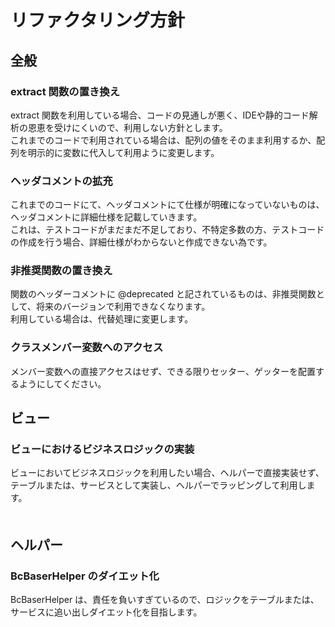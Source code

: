 # リファクタリング方針

## 全般

### extract 関数の置き換え
extract 関数を利用している場合、コードの見通しが悪く、IDEや静的コード解析の恩恵を受けにくいので、利用しない方針とします。  
これまでのコードで利用されている場合は、配列の値をそのまま利用するか、配列を明示的に変数に代入して利用ように変更します。

### ヘッダコメントの拡充
これまでのコードにて、ヘッダコメントにて仕様が明確になっていないものは、ヘッダコメントに詳細仕様を記載していきます。  
これは、テストコードがまだまだ不足しており、不特定多数の方、テストコードの作成を行う場合、詳細仕様がわからないと作成できない為です。

### 非推奨関数の置き換え
関数のヘッダーコメントに @deprecated と記されているものは、非推奨関数として、将来のバージョンで利用できなくなります。  
利用している場合は、代替処理に変更します。　

### クラスメンバー変数へのアクセス
メンバー変数への直接アクセスはせず、できる限りセッター、ゲッターを配置するようにしてください。

## ビュー
### ビューにおけるビジネスロジックの実装
ビューにおいてビジネスロジックを利用したい場合、ヘルパーで直接実装せず、テーブルまたは、サービスとして実装し、ヘルパーでラッピングして利用します。  
　

## ヘルパー

### BcBaserHelper のダイエット化
BcBaserHelper は、責任を負いすぎているので、ロジックをテーブルまたは、サービスに追い出しダイエット化を目指します。
